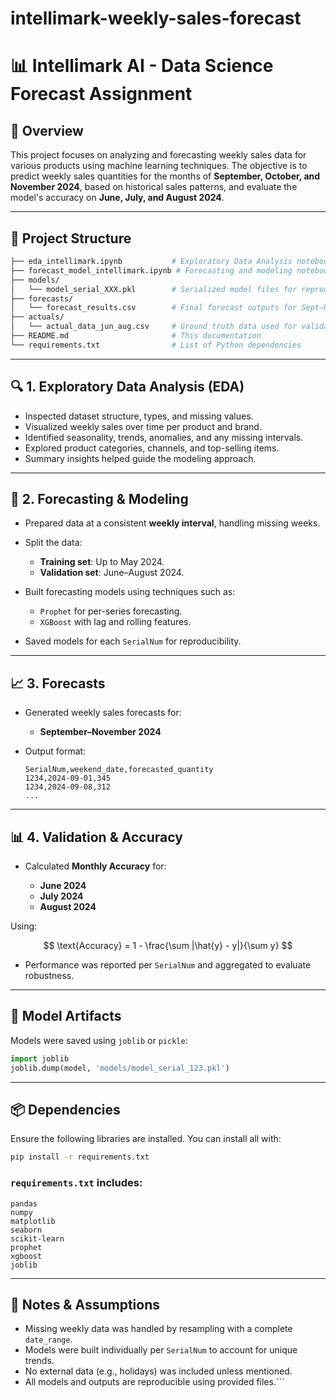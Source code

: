 # intellimark-weekly-sales-forecast
# 📊 Intellimark AI - Data Science Forecast Assignment

## 🚀 Overview

This project focuses on analyzing and forecasting weekly sales data for various products using machine learning techniques. The objective is to predict weekly sales quantities for the months of **September, October, and November 2024**, based on historical sales patterns, and evaluate the model's accuracy on **June, July, and August 2024**.

---

## 📁 Project Structure

```bash
├── eda_intellimark.ipynb           # Exploratory Data Analysis notebook
├── forecast_model_intellimark.ipynb # Forecasting and modeling notebook
├── models/
│   └── model_serial_XXX.pkl        # Serialized model files for reproducibility
├── forecasts/
│   └── forecast_results.csv        # Final forecast outputs for Sept–Nov 2024
├── actuals/
│   └── actual_data_jun_aug.csv     # Ground truth data used for validation
├── README.md                       # This documentation
└── requirements.txt                # List of Python dependencies
````

---

## 🔍 1. Exploratory Data Analysis (EDA)

* Inspected dataset structure, types, and missing values.
* Visualized weekly sales over time per product and brand.
* Identified seasonality, trends, anomalies, and any missing intervals.
* Explored product categories, channels, and top-selling items.
* Summary insights helped guide the modeling approach.

---

## 🤖 2. Forecasting & Modeling

* Prepared data at a consistent **weekly interval**, handling missing weeks.
* Split the data:

  * **Training set**: Up to May 2024.
  * **Validation set**: June–August 2024.
* Built forecasting models using techniques such as:

  * `Prophet` for per-series forecasting.
  * `XGBoost` with lag and rolling features.
* Saved models for each `SerialNum` for reproducibility.

---

## 📈 3. Forecasts

* Generated weekly sales forecasts for:

  * **September–November 2024**
* Output format:

  ```csv
  SerialNum,weekend_date,forecasted_quantity
  1234,2024-09-01,345
  1234,2024-09-08,312
  ...
  ```

---

## 📊 4. Validation & Accuracy

* Calculated **Monthly Accuracy** for:

  * **June 2024**
  * **July 2024**
  * **August 2024**

Using:

$$
\text{Accuracy} = 1 - \frac{\sum |\hat{y} - y|}{\sum y}
$$

* Performance was reported per `SerialNum` and aggregated to evaluate robustness.

---

## 💾 Model Artifacts

Models were saved using `joblib` or `pickle`:

```python
import joblib
joblib.dump(model, 'models/model_serial_123.pkl')
```

---

## 📦 Dependencies

Ensure the following libraries are installed. You can install all with:

```bash
pip install -r requirements.txt
```

### `requirements.txt` includes:

```
pandas
numpy
matplotlib
seaborn
scikit-learn
prophet
xgboost
joblib
```

---

## 📌 Notes & Assumptions

* Missing weekly data was handled by resampling with a complete `date_range`.
* Models were built individually per `SerialNum` to account for unique trends.
* No external data (e.g., holidays) was included unless mentioned.
* All models and outputs are reproducible using provided files.```
